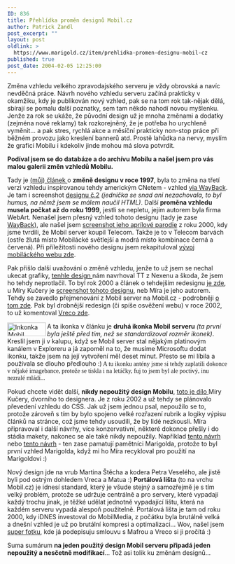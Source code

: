 ```yaml
---
ID: 836
title: Přehlídka proměn designů Mobil.cz
author: Patrick Zandl
post_excerpt: ""
layout: post
oldlink: >
  https://www.marigold.cz/item/prehlidka-promen-designu-mobil-cz
published: true
post_date: 2004-02-05 12:25:00
---
```

<p>
Změna vzhledu velkého zpravodajského serveru je vždy obrovská a navíc nevděčná práce. Návrh nového vzhledu serveru začíná prakticky v okamžiku, kdy je publikován nový vzhled, pak se na tom rok tak-nějak dělá, sbírají se pomalu další poznatky, sem tam někdo nahodí novou myšlenku. Jenže za rok se ukáže, že původní design už je mnoha změnami a dodatky (zejména nové reklamy) tak rozkorejněný, že je potřeba ho urychleně vyměnit... a pak stres, rychlá akce a měsíční prakticky non-stop práce při běžném provozu jako kreslení bannerů atd. Prostě lahůdka na nervy, myslím že grafici Mobilu i kdekoliv jinde&#160;mohou má slova potvrdit. </p>

<p>
<STRONG>Podíval jsem se do databáze a do archívu Mobilu a našel jsem pro vás malou galerii změn vzhledů Mobilu.</STRONG> </p>

<p>
Tady je <A href="http://mobil.idnes.cz/mobilni_komunikace/operatori/sluzby/c970616.html" target=_blank>(můj) článek </A>o <STRONG>změně designu v roce 1997</STRONG>, byla to změna na třetí verzi vzhledu inspirovanou tehdy americkým CNetem - vzhled <A href="http://web.archive.org/web/19971221121952/http://gsm.netforce.cz/" target=_blank>via WayBack</A>. Je tam i screenshot <A href="http://mobil.idnes.cz/obrazek/homepage.jpg" target=_blank>designu č.2</A> <EM>(jednička se snad ani nezachovala, to byl humus, na němž jsem se málem naučil HTML)</EM>. Další <STRONG>proměna vzhledu musela počkat až do roku 1999</STRONG>, jestli se nepletu, jejím autorem byla firma WebArt. Nenašel jsem přesný vzhled tohoto designu (tady je zase <A href="http://web.archive.org/web/19990417060908/http://www.mobil.cz/" target=_blank>WayBack</A>), ale našel jsem <A href="http://mobil.idnes.cz/obrazek/mobilapril2000.jpg" target=_blank>screenshot jeho aprílové parodie</A>&#160;z roku 2000, kdy jsme tvrdili, že Mobil server koupil Telecom. Takže je to v Telecom barvách (ostře žlutá místo Mobilácké světlejší a modrá místo kombinace černá a červená). Při příležitosti nového designu jsem rekapituloval <A href="http://mobil.idnes.cz/domov/geneze.html" target=_blank>vývoj mobiláckého webu zde</A>. </p>

<p>
Pak přišlo další uvažování o změně vzhledu, jenže to už jsem se nechal ukecat grafiky, <A href="http://mobil.idnes.cz/obrazek/navrhmsdesignu.jpg" target=_blank>tenhle design </A>nám navrhoval TT z Nexenu a škoda, že jsem ho tehdy neprotlačil. To byl rok 2000 a článek o tehdejším redesignu <A href="http://mobil.idnes.cz/publicistika/msdesign000925.html" target=_blank>je zde</A>, u Míry Kučery je <A href="http://www.continue.cz/web/reference/mobil-big.png" target=_blank>screenshot tohoto designu</A>, neb Míra je jeho autorem. Tehdy se zavedlo přejmenování z Mobil server na Mobil.cz - podrobněji <A href="http://mobil.idnes.cz/aktuality/zpravy_agentur/ms001101.html" target=_blank>o tom zde</A>. Pak byl drobnější redesign (či spíše osvěžení webu) v roce 2002, to už komentoval <A href="http://mobil.idnes.cz/domov/zmenadesignu020903.html" target=_blank>Vreco zde</A>. </p>

<p>
<IMG height=31 alt="Inkonka Mobil serveru z roku 1997" src="http://mobil.idnes.cz/grafika/mobilserver.gif" width=88 align=left>A ta ikonka v článku je <STRONG>druhá ikonka Mobil serveru</STRONG> <EM>(ta první byla ještě před tím, než se standardizoval rozměr ikonek)</EM>. Kreslil jsem ji v kalupu, když se Mobil server stal nějakým platinovým kanálem v Exploreru a já zapoměl na to, že musíme Microsoftu dodat ikonku, takže jsem na její vytvoření měl deset minut. Přesto se mi líbila a používala se dlouho předlouho :)<FONT face=Times> A tu ikonku antény jsme si tehdy zaplatili dokonce v nějaké imagebance, protože se tiskla i na letáčky, fuj to jsem byl ale poctivý, inu nezralé mládí...</FONT></p>

<p>
Pokud chcete vidět další, <STRONG>nikdy nepoužitý design Mobilu</STRONG>, <A href="http://www.continue.cz/projekty/cssmobil/" target=_blank>toto je dílo </A>Míry Kučery, dvorního to designera. Je z roku 2002 a už tehdy se plánovalo převedení vzhledu do CSS. Jak už jsem jednou psal, nepoužilo se to, protože zároveň s tím by bylo spojeno velké rozřazení rubrik a logiky výpisu článků na stránce, což jsme tehdy usoudili, že by lidé nezkousli. Míra připravoval i další návrhy, více konzervativní, některé dokonce přešly i do stádia makety, nakonec se ale také nikdy nepoužily. Například <A href="http://www.continue.cz/web/reference/mobil-02-big.png" target=_blank>tento návrh</A> nebo <A href="http://www.continue.cz/web/reference/mobil-01-big.png" target=_blank>tento návrh</A> - ten zase pamatují pamětníci Marigolda, protože to byl první vzhled Marigolda, když mi ho Míra recykloval pro použití na Marigoldovi :)</p>

<p>
Nový design jde na vrub&#160;Martina Štěcha&#160;a kodera Petra Veselého, ale jistě byli pod ostrým dohledem Vreca a Matua :) <STRONG>Portálová lišta</STRONG> (to na vrchu Mobil.cz) je idnesí standard, který je všude stejný a samozřejmě je s tím velký problém, protože se udržuje centrálně a pro servery, které vypadají každý trochu jinak, je těžké udělat jednotně vypadající lištu, která na každém serveru vypadá alespoň použitelně. Portálová lišta je tam od roku 2000, kdy iDNES&#160;investoval do MobilMedia, z počátku byla brutálně velká a&#160;dnešní vzhled je už po brutální kompresi a optimalizaci...&#160;Wov, našel jsem <A href="http://mobil.idnes.cz/publicistika/zpravy-publicistika/mobilidnes010112.html" target=_blank>super fotku</A>, kde já podepisuju smlouvu s Mafrou a Vreco si ji pročítá :)</p>

<p>
Suma sumárum <STRONG>na jeden použitý design Mobil serveru připadá jeden nepoužitý a nesčetně modifikací</STRONG>... Tož asi tolik ku změnám designů...</p>
